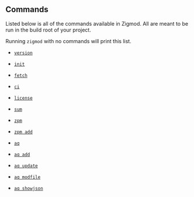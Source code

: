 ## Commands
Listed below is all of the commands available in Zigmod. All are meant to be run in the build root of your project.

Running `zigmod` with no commands will print this list.

- [`version`](version.md)
- [`init`](init.md)
- [`fetch`](fetch.md)
- [`ci`](ci.md)
- [`license`](license_.md)
- [`sum`](sum.md)

- [`zpm`](zpm.md)
- [`zpm add`](zpm_add.md)

- [`aq`](aq.md)
- [`aq add`](aq_add.md)
- [`aq update`](aq_update.md)
- [`aq modfile`](aq_modfile.md)
- [`aq showjson`](aq_showjson.md)
